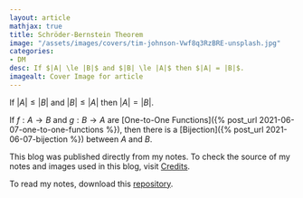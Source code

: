 ```yaml
---
layout: article
mathjax: true
title: Schröder-Bernstein Theorem
image: "/assets/images/covers/tim-johnson-Vwf8q3RzBRE-unsplash.jpg"
categories:
- DM
desc: If $|A| \le |B|$ and $|B| \le |A|$ then $|A| = |B|$. 
imagealt: Cover Image for article
---
```


If $|A| \le |B|$ and $|B| \le |A|$ then $|A| = |B|$.

























































































































































































































































































































































































































If $f: A \to B$ and $g: B \to A$ are [One-to-One Functions]({% post_url 2021-06-07-one-to-one-functions %}), then there is a [Bijection]({% post_url 2021-06-07-bijection %}) between $A$ and $B$.

























































































































































































































































































































































































































This blog was published directly from my notes.
To check the source of my notes and images used in this blog, visit <a href="/credits.html" target="_blank">Credits</a>.

To read my notes, download this <a href="https://github.com/bovem/CS" target="blank">repository</a>.